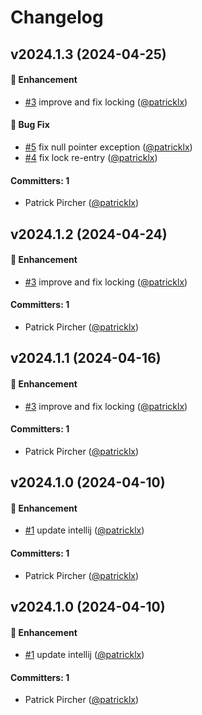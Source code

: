 # Changelog


## v2024.1.3 (2024-04-25)

#### :rocket: Enhancement
* [#3](https://github.com/patricklx/intellij-wsl-symlinks/pull/3) improve and fix locking  ([@patricklx](https://github.com/patricklx))

#### :bug: Bug Fix
* [#5](https://github.com/patricklx/intellij-wsl-symlinks/pull/5) fix null pointer exception ([@patricklx](https://github.com/patricklx))
* [#4](https://github.com/patricklx/intellij-wsl-symlinks/pull/4) fix lock re-entry ([@patricklx](https://github.com/patricklx))

#### Committers: 1
- Patrick Pircher ([@patricklx](https://github.com/patricklx))


## v2024.1.2 (2024-04-24)

#### :rocket: Enhancement
* [#3](https://github.com/patricklx/intellij-wsl-symlinks/pull/3) improve and fix locking  ([@patricklx](https://github.com/patricklx))

#### Committers: 1
- Patrick Pircher ([@patricklx](https://github.com/patricklx))


## v2024.1.1 (2024-04-16)

#### :rocket: Enhancement
* [#3](https://github.com/patricklx/intellij-wsl-symlinks/pull/3) improve and fix locking  ([@patricklx](https://github.com/patricklx))

#### Committers: 1
- Patrick Pircher ([@patricklx](https://github.com/patricklx))


## v2024.1.0 (2024-04-10)

#### :rocket: Enhancement
* [#1](https://github.com/patricklx/intellij-wsl-symlinks/pull/1) update intellij ([@patricklx](https://github.com/patricklx))

#### Committers: 1
- Patrick Pircher ([@patricklx](https://github.com/patricklx))


## v2024.1.0 (2024-04-10)

#### :rocket: Enhancement
* [#1](https://github.com/patricklx/intellij-wsl-symlinks/pull/1) update intellij ([@patricklx](https://github.com/patricklx))

#### Committers: 1
- Patrick Pircher ([@patricklx](https://github.com/patricklx))
